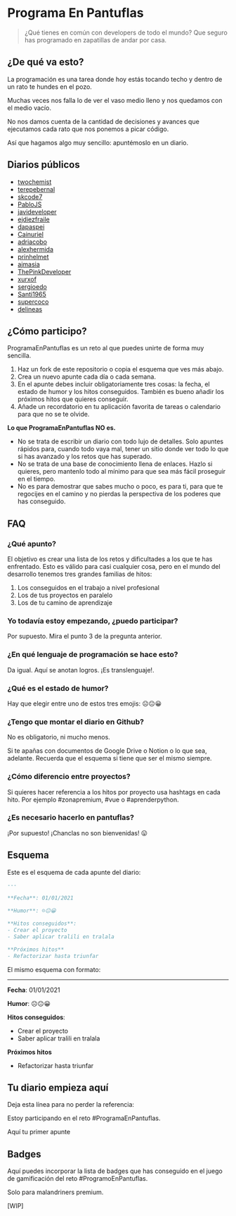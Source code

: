 # **Programa En Pantuflas**

> ¿Qué tienes en común con developers de todo el mundo? Que seguro has programado en zapatillas de andar por casa.

## **¿De qué va esto?**

La programación es una tarea donde hoy estás tocando techo y dentro de un rato te hundes en el pozo.

Muchas veces nos falla lo de ver el vaso medio lleno y nos quedamos con el medio vacío.

No nos damos cuenta de la cantidad de decisiones y avances que ejecutamos cada rato que nos ponemos a picar código.

Así que hagamos algo muy sencillo: apuntémoslo en un diario.

## **Diarios públicos**

*   [twochemist](https://github.com/twochemist/reto-programa-en-pantuflas)
*   [terepebernal](https://github.com/terepebernal/reto-programa-en-pantuflas)
*   [skcode7](https://github.com/skcode7/reto-programa-en-pantuflas)
*   [PabloJS](https://github.com/PabloJS/reto-programa-en-pantuflas)
*   [javideveloper](https://github.com/javideveloper/reto-programa-en-pantuflas)
*   [ejdiezfraile](https://github.com/ejdiezfraile/reto-programa-en-pantuflas)
*   [dapaspei](https://github.com/dapaspei/reto-programa-en-pantuflas)
*   [Cainuriel](https://github.com/Cainuriel/reto-programa-en-pantuflas)
*   [adriacobo](https://github.com/adriacobo/reto-programa-en-pantuflas)
*   [alexhermida](https://github.com/alexhermida/reto-programa-en-pantuflas)
*   [prinhelmet](https://github.com/prinhelmet/reto-programa-en-pantuflas)
*   [ajmasia](https://github.com/ajmasia/reto-programa-en-pantuflas)
*   [ThePinkDeveloper](https://github.com/ThePinkDeveloper/reto-programa-en-pantuflas)
*   [xurxof](https://github.com/xurxof/reto-programa-en-pantuflas)
*   [sergioedo](https://github.com/sergioedo/reto-programa-en-pantuflas)
*   [Santi1965](https://github.com/Santi1965/reto-programa-en-pantuflas)
*   [supercoco](https://github.com/delineas/supercoco-programa-en-pantuflas)
*   [delineas](https://github.com/delineas/programa-en-pantuflas)

## **¿Cómo participo?**

ProgramaEnPantuflas es un reto al que puedes unirte de forma muy sencilla.

1.  Haz un fork de este repositorio o copia el esquema que ves más abajo.
2.  Crea un nuevo apunte cada día o cada semana.
3.  En el apunte debes incluir obligatoriamente tres cosas: la fecha, el estado de humor y los hitos conseguidos. También es bueno añadir los próximos hitos que quieres conseguir.
4.  Añade un recordatorio en tu aplicación favorita de tareas o calendario para que no se te olvide.

**Lo que ProgramaEnPantuflas NO es.**

*   No se trata de escribir un diario con todo lujo de detalles. Solo apuntes rápidos para, cuando todo vaya mal, tener un sitio donde ver todo lo que si has avanzado y los retos que has superado.
*   No se trata de una base de conocimiento llena de enlaces. Hazlo si quieres, pero mantenlo todo al mínimo para que sea más fácil proseguir en el tiempo.
*   No es para demostrar que sabes mucho o poco, es para ti, para que te regocijes en el camino y no pierdas la perspectiva de los poderes que has conseguido.

## **FAQ**

### **¿Qué apunto?**

El objetivo es crear una lista de los retos y dificultades a los que te has enfrentado. Esto es válido para casi cualquier cosa, pero en el mundo del desarrollo tenemos tres grandes familias de hitos:

1.  Los conseguidos en el trabajo a nivel profesional
2.  Los de tus proyectos en paralelo
3.  Los de tu camino de aprendizaje

### **Yo todavía estoy empezando, ¿puedo participar?**

Por supuesto. Mira el punto 3 de la pregunta anterior.

### **¿En qué lenguaje de programación se hace esto?**

Da igual. Aquí se anotan logros. ¡Es translenguaje!.

### **¿Qué es el estado de humor?**

Hay que elegir entre uno de estos tres emojis: ☹️😐😀

### **¿Tengo que montar el diario en Github?**

No es obligatorio, ni mucho menos.

Si te apañas con documentos de Google Drive o Notion o lo que sea, adelante. Recuerda que el esquema si tiene que ser el mismo siempre.

### **¿Cómo diferencio entre proyectos?**

Si quieres hacer referencia a los hitos por proyecto usa hashtags en cada hito. Por ejemplo #zonapremium, #vue o #aprenderpython.

### **¿Es necesario hacerlo en pantuflas?**

¡Por supuesto! ¡Chanclas no son bienvenidas! 😛

## **Esquema**

Este es el esquema de cada apunte del diario:

```markdown
---
​
**Fecha**: 01/01/2021

**Humor**: ☹️😐😀

**Hitos conseguidos**:
- Crear el proyecto
- Saber aplicar tralili en tralala

**Próximos hitos**
- Refactorizar hasta triunfar
```

El mismo esquema con formato:

---

**Fecha**: 01/01/2021

**Humor**: ☹️😐😀

**Hitos conseguidos**:

*   Crear el proyecto
*   Saber aplicar tralili en tralala

**Próximos hitos**

*   Refactorizar hasta triunfar

## **Tu diario empieza aquí**

Deja esta línea para no perder la referencia:

Estoy participando en el reto #ProgramaEnPantuflas.

Aquí tu primer apunte

## **Badges**

Aquí puedes incorporar la lista de badges que has conseguido en el juego de gamificación del reto #ProgramoEnPantuflas.

Solo para malandriners premium.

\[WIP\]
